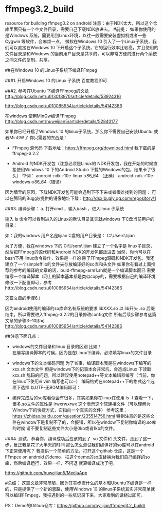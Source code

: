 # ffmpeg3.2_build
resource for building ffmpeg3.2 on android
注意：由于NDK太大，所以这个仓库里面只有一个空文件目录，需要自己下载NDK放进去。
#前提：
如果你使用的是Windows 系统，需要用到Linux环境，以往一般需要安装虚拟机或者一些  Cygwin 等软件，会麻烦一点。
微软在Windows 10 引入了一个Linux子系统，我们可以直接在Windows 10 下开启这个子系统，它的运行效率比较高，并且使用的文件目录是和Windows 的当前用户目录是共享的，可以非常方便的进行两个系统之间文件的复制，共享。

##在Windows 10 的Linux子系统下编译FFmpeg

###1. 开启Windows 10 的Linux 子系统
百度教程即可

###2.  参考在Ubuntu 下编译FFmpeg的文章
http://blog.csdn.net/u013013970/article/details/53924316

http://blog.csdn.net/u010085954/article/details/54142386

在windows 使用MinGw编译FFmpeg
http://blog.csdn.net/huweijian5/article/details/52840177

如果你已经开启了Windows 10 的linux子系统，那么你不需要自己安装Ubuntu 或者MinGW了
你只需要的东西是：

*  FFmpeg 源代码 
下载地址：https://ffmpeg.org/download.html
我下载的是ffmpeg-3.2.2 

* Android 的NDK开发包（注意必须是Linux的 NDK开发包，我在开始的时候直接使用Windows 10 下的Android Studio 下载的Windows的包，结果卡了很久）
举例：
android-ndk-r10e-linux-x86_64  （正确）
android-ndk-r10e-windows-x86_64（错误）

因为墙里的原因，下载NDK开发包可能会遇到下不下来或者很难找到的问题：
可以在腾讯的Buggly提供的镜像地址下载：http://dsx.bugly.qq.com/repository/1



###3. 编译步骤：
a. 打开cmd ，输入bash ，进入linux 子系统
 
输入 ls 命令可以看到进入的Linux的默认目录其实就windows 下C盘当前用户的目录：

如：我的windows 用户名是lijian
C盘的用户目录是：
C:\Users\lijian

为了方便，我在windows 下的 C:\Users\lijian 建立了一个名字是 linux子目录，然后把FFmpeg的源代码和Android NDK的开发包都放进去
当然，你也可以在bash下用 linux命令操作，效果是一样的
除了FFmpeg源码和NDK开发包，我还建立了一个simplefflib的文件夹存放编译好的so库和头文件
如果你有看过上面推荐的参考的编译的文章的话，buid-ffmepg-arm1.sh就是一个编译脚本而已
需要编写一个编译脚本（网上的脚本基本都是类似copy的，需要根据自己的编译环境修改一下配置即可，参考http://blog.csdn.net/u010085954/article/details/54142386

这篇文章的步骤6.）



因为android使用的编译的so库命名有系统的要求
libXXX.so 以 lib开头 .so 后缀结束，所以需要进入ffmpeg-3.2.2的目录修改config文件
所有后续步骤参考这篇文章的步骤3~10即可
http://blog.csdn.net/u010085954/article/details/54142386

##注意下面几点：
* windows的文件目录和linux 目录的区别
比如 /  \
在编写编译脚本的时候，因为是在Linux下编译，必须填写linux的文件目录
* windows下的文本编码问题
为了省事，编译脚本我是在windows下编写的 xxx.sh 文本文件
但是windows下的记事本会非常坑，会造成Linux 下读取xxx.sh 乱码的问题，所以建议使用notepad++等文本编辑器编写（当前，你在linux下使用vi vim 编写也可以~）
编码格式在notepad++下的格式这个选项下选择 以UTF-无BOM编码即可：


* 编译完成后的so库看似会有很多，其实如果你在linux在使用 ls -l 查看一下，
很多.so文件的属性是
lrwxrwxrwx
这个表示这个软连接文件（可以理解为Window下的快捷方式，它指向一个真实的文件） 参考这里：https://zhidao.baidu.com/question/235514756.html
特别注意的是这些文件在window下是复制不了的，会报错，所以在window下复制你编译的.so库的时候
请不要复制这些文件大小是0kb或者1kb的文件。



###4.  测试，恭喜你，编译成功后应该的到了 .so 文件和 头文件，走到了这一步，反正我是花了大半天的时间
那么怎么测试我们编译好的so库可以在android 下正常使用呢？
我提供一个简单的方法，打开这个github 仓库，这是一个FFmpee on android 的demo，把这个demo的so库替换为我们自己编译的so库，然后编译运行，效果一样，不闪退
就算编译成功了吧。

https://github.com/huweijian5/MediaApp


#总结：
这篇文章非常简陋，因为其实步骤什么的基本和Ubuntu下编译是一样的，只是提供了一个新的思路，使用Windows 10 的linux子系统其实非常简单就可以编译FFmpeg，我把遇到的一些坑记录下来，大家看到的话绕过即可。

PS：Demo的Github仓库：https://github.com/bylijian/ffmpeg3.2_build/



















